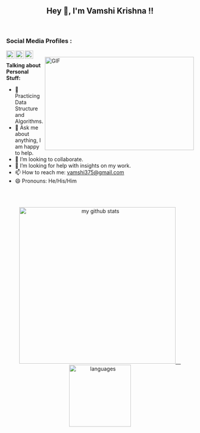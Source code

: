 <h2 align="center"> Hey 👋, I'm Vamshi Krishna !!</h2>
<br>


<h3>Social Media Profiles : </h3>
<a href="https://www.linkedin.com/in/Vamshi0104">
<img align="left" alt="Vamshi Krishna Madhavan's LinkedIn" width="22px" src="https://cdn.jsdelivr.net/npm/simple-icons@v3/icons/linkedin.svg" />
</a>
<a href="https://twitter.com/Vamshi0104">
  <img align="left" alt="Vamshi Krishna Madhavan | Twitter" width="22px" src="https://cdn.jsdelivr.net/npm/simple-icons@v3/icons/twitter.svg" />
</a>
<a href="https://vamshi0104.github.io/imVamshi/">
  <img align="left" alt="Vamshi Krishna Madhavan | Portfolio" width="22px" src="https://cdn.jsdelivr.net/npm/simple-icons@v3/icons/github.svg" />
</a>
<br/>

<!-- https://media.giphy.com/media/SWoSkN6DxTszqIKEqv/giphy.gif -->
<img align="right" height="250" width="400" alt="GIF" src="https://miro.medium.com/max/1360/1*IRGHmiGsa16stedQvIaZfw.gif" />

**Talking about Personal Stuff:**

- 🌱 Practicing Data Structure and Algorithms.
- 💬 Ask me about anything, I am happy to help.
- 👯 I’m looking to collaborate.
- 🤔  I’m looking for help with insights on my work.
- 📫 How to reach me: [vamshi375@gmail.com](mailto:vamshi375@gmail.com)
- 😄 Pronouns: He/His/Him

<br><br>

<a align="center" href="https://github.com/jntushar">
    <p align="center">
    <img src="https://github-readme-stats.vercel.app/api?username=Vamshi0104&show_icons=true&theme=tokyonight" alt="my github stats" width="420"/>&emsp;<img src="https://github-readme-stats.vercel.app/api/top-langs/?username=Vamshi0104&layout=compact&theme=tokyonight" alt="languages" height="166">
    </p>
</a>
